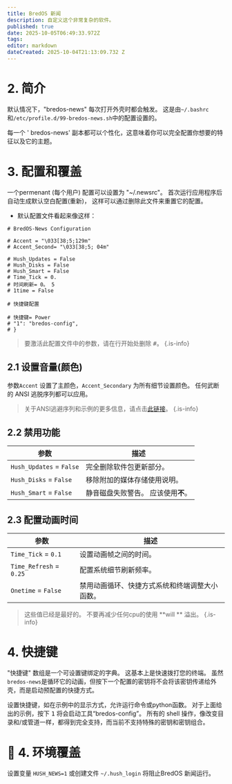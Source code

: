```yaml
---
title: BredOS 新闻
description: 自定义这个非常复杂的软件。
published: true
date: 2025-10-05T06:49:33.972Z
tags:
editor: markdown
dateCreated: 2025-10-04T21:13:09.732 Z
---
```


# 2. 简介

默认情况下，"bredos-news" 每次打开外壳时都会触发。 这是由`~/.bashrc`和`/etc/profile.d/99-bredos-news.sh`中的配置设置的。

每一个 ' bredos-news' 副本都可以个性化，这意味着你可以完全配置你想要的特征以及它的主题。

# 3. 配置和覆盖

一个permenant (每个用户) 配置可以设置为 "~/.newsrc"。 首次运行应用程序后自动生成默认空白配置(重新)， 这样可以通过删除此文件来重置它的配置。

- 默认配置文件看起来像这样：

```
# BredOS-News Configuration

# Accent = "\033[38;5;129m"
# Accent_Second= "\033[38;5; 04m"

# Hush_Updates = False
# Hush_Disks = False
# Hush_Smart = False
# Time_Tick = 0.
# 时间刷新= 0。 5
# 1time = False

# 快捷键配置

# 快捷键= Power
# "1": "bredos-config",
# }
```

> 要激活此配置文件中的参数，请在行开始处删除 <kbd>#</kbd>。
> {.is-info}

## 2.1 设置音量(颜色)

参数`Accent` 设置了主颜色，`Accent_Secondary` 为所有细节设置颜色。 任何武断的 ANSI 逃脱序列都可以应用。

> 关于ANSI逃避序列和示例的更多信息，请点击[此链接](https://gist.github.com/fnky/458719343aabd01cfb17a3a4f7296797)。
> {.is-info}

## 2.2 禁用功能

| 参数                       | 描述                   |
| ------------------------ | -------------------- |
| `Hush_Updates` = `False` | 完全删除软件包更新部分。         |
| `Hush_Disks` = `False`   | 移除附加的媒体存储使用说明。       |
| `Hush_Smart` = `False`   | 静音磁盘失败警告。 应该使用**不**。 |

## 2.3 配置动画时间

| 参数                      | 描述                      |
| ----------------------- | ----------------------- |
| `Time_Tick` = `0.1`     | 设置动画帧之间的时间。             |
| `Time_Refresh` = `0.25` | 配置系统细节刷新频率。             |
| `Onetime` = `False`     | 禁用动画循环、快捷方式系统和终端调整大小函数。 |

> 这些值已经是最好的。 不要再减少任何cpu的使用 \*\*will \*\* 溢出。
> {.is-info}

# 4. 快捷键

"快捷键" 数组是一个可设置键绑定的字典。 这基本上是快速拨打您的终端。 虽然`bredos-news`是循环它的动画，但按下一个配置的密钥将不会将该密钥传递给外壳，而是启动预配置的快捷方式。

设置快捷键，如在示例中的显示方式，允许运行命令或python函数。 对于上面给出的示例，按下 <kbd>1</kbd> 将会启动工具“bredos-config”。 所有的 shell 操作，像改变目录和/或管道一样，都得到完全支持，而当前不支持特殊的密钥和密钥组合。

# 🚀 4. 环境覆盖

设置变量 `HUSH_NEWS=1` 或创建文件 `~/.hush_login` 将阻止BredOS 新闻运行。
